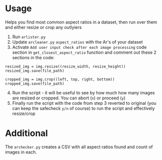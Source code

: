 # Usage

Helps you find most common aspect ratios in a dataset, then run over them and either resize or crop any outlyiers

1. Run `arlister.py`
2. Update `arcleaner.py` `aspect_ratios` with the Ar's of your dataset
3. Activate `Add user input check after each image processing` code section in `get_closest_aspect_ratio` function and comment out these 2 sections in the code:
```
resized_img = img.resize((resize_width, resize_height))
resized_img.save(file_path)
```
```
cropped_img = img.crop((left, top, right, bottom))
cropped_img.save(file_path)
```
4. Run the script - it will be useful to see by how much how many images are resized or cropped. You can abort (`n`) or proceed (`y`)
5. Finally run the script with the code from step 3 reverted to original (you can keep the safecheck `y/n` of course) to run the script and effectively resize/crop


# Additional
The `archecker.py` creates a CSV with all aspect ratios found and count of images in each.


